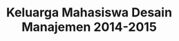 ---
layout:   certificate
title:    "Keluarga Mahasiswa Desain Manajemen 2014-2015"
slug:     kmdm
category: ormawa
issuer:   "Keluarga Mahasiswa Desain Manajemen Universitas Telkom"
---